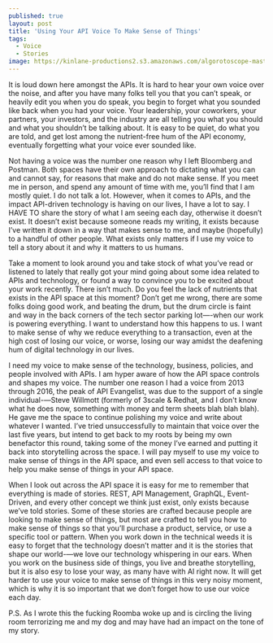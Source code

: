 ```yaml
---
published: true
layout: post
title: 'Using Your API Voice To Make Sense of Things'
tags:
  - Voice
  - Stories
image: https://kinlane-productions2.s3.amazonaws.com/algorotoscope-master/america-immigration_dumping-ground-statue-thinking.jpg
---
```

It is loud down here amongst the APIs. It is hard to hear your own voice over the noise, and after you have many folks tell you that you can’t speak, or heavily edit you when you do speak, you begin to forget what you sounded like back when you had your voice. Your leadership, your coworkers, your partners, your investors, and the industry are all telling you what you should and what you shouldn’t be talking about. It is easy to be quiet, do what you are told, and get lost among the nutrient-free hum of the API economy, eventually forgetting what your voice ever sounded like.

Not having a voice was the number one reason why I left Bloomberg and Postman. Both spaces have their own approach to dictating what you can and cannot say, for reasons that make and do not make sense. If you meet me in person, and spend any amount of time with me, you’ll find that I am mostly quiet. I do not talk a lot. However, when it comes to APIs, and the impact API-driven technology is having on our lives, I have a lot to say. I HAVE TO share the story of what I am seeing each day, otherwise it doesn’t exist. It doesn’t exist because someone reads my writing, it exists because I’ve written it down in a way that makes sense to me, and maybe (hopefully) to a handful of other people. What exists only matters if I use my voice to tell a story about it and why it matters to us humans.

Take a moment to look around you and take stock of what you’ve read or listened to lately that really got your mind going about some idea related to APIs and technology, or found a way to convince you to be excited about your work recently. There isn’t much. Do you feel the lack of nutrients that exists in the API space at this moment? Don’t get me wrong, there are some folks doing good work, and beating the drum, but the drum circle is faint and way in the back corners of the tech sector parking lot—-when our work is powering everything. I want to understand how this happens to us. I want to make sense of why we reduce everything to a transaction, even at the high cost of losing our voice, or worse, losing our way amidst the deafening hum of digital technology in our lives.

I need my voice to make sense of the technology, business, policies, and people involved with APIs. I am hyper aware of how the API space controls and shapes my voice. The number one reason I had a voice from 2013 through 2016, the peak of API Evangelist, was due to the support of a single individual-—Steve Willmott (formerly of 3scale & Redhat, and I don't know what he does now, something with money and term sheets blah blah blah). He gave me the space to continue polishing my voice and write about whatever I wanted. I’ve tried unsuccessfully to maintain that voice over the last five years, but intend to get back to my roots by being my own benefactor this round, taking some of the money I’ve earned and putting it back into storytelling across the space. I will pay myself to use my voice to make sense of things in the API space, and even sell access to that voice to help you make sense of things in your API space.

When I look out across the API space it is easy for me to remember that everything is made of stories. REST, API Management, GraphQL, Event-Driven, and every other concept we think just exist, only exists because we’ve told stories. Some of these stories are crafted because people are looking to make sense of things, but most are crafted to tell you how to make sense of things so that you’ll purchase a product, service, or use a specific tool or pattern. When you work down in the technical weeds it is easy to forget that the technology doesn’t matter and it is the stories that shape our world-—we love our technology whispering in our ears. When you work on the business side of things, you live and breathe storytelling, but it is also esy to lose your way, as many have with AI right now. It will get harder to use your voice to make sense of things in this very noisy moment, which is why it is so important that we don’t forget how to use our voice each day.

P.S. As I wrote this the fucking Roomba woke up and is circling the living room terrorizing me and my dog and may have had an impact on the tone of my story. 